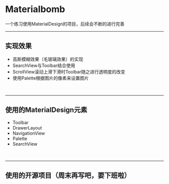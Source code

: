# Materialbomb
一个练习使用MaterialDesign的项目，后续会不断的进行完善

***
## 实现效果
* 高斯模糊效果（毛玻璃效果）的实现
* SearchView与Toolbar结合使用
* ScrollView滚动上滑下滑时Toolbar随之进行透明度的改变
* 使用Palette根据图片的像素来设置图片
<br>

**************
## 使用的MaterialDesign元素
* Toolbar
* DrawerLayout
* NavigationView
* Palette
* SearchView

<br>

**********

## 使用的开源项目（周末再写吧，要下班啦）


